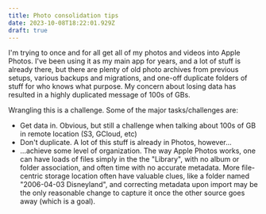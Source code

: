 ```yaml
---
title: Photo consolidation tips
date: 2023-10-08T18:22:01.929Z
draft: true
---
```

I'm trying to once and for all get all of my photos and videos into Apple Photos. I've been using it as my main app for years, and a lot of stuff is already there, but there are plenty of old photo archives from previous setups, various backups and migrations, and one-off duplicate folders of stuff for who knows what purpose. My concern about losing data has resulted in a highly duplicated message of 100s of GBs.

Wrangling this is a challenge. Some of the major tasks/challenges are:
- Get data in. Obvious, but still a challenge when talking about 100s of GB in remote location (S3, GCloud, etc)
- Don't duplicate. A lot of this stuff is already in Photos, however...
- ...achieve some level of organization. The way Apple Photos works, one can have loads of files simply in the the "Library", with no album or folder association, and often time with no accurate metadata. More file-centric storage location often have valuable clues, like a folder named "2006-04-03 Disneyland", and correcting metadata upon import may be the only reasonable change to capture it once the other source goes away (which is a goal).



